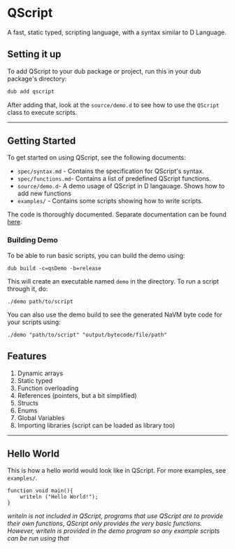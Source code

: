 # QScript

A fast, static typed, scripting language, with a syntax similar to D Language.

## Setting it up

To add QScript to your dub package or project, run this in your dub package's directory:

```bash
dub add qscript
```

After adding that, look at the `source/demo.d` to see how to use the `QScript` class to execute scripts.

---

## Getting Started

To get started on using QScript, see the following documents:

* `spec/syntax.md` - Contains the specification for QScript's syntax.
* `spec/functions.md`- Contains a list of predefined QScript functions.
* `source/demo.d`- A demo usage of QScript in D langauage. Shows how to add new functions
* `examples/` - Contains some scripts showing how to write scripts.

The code is thoroughly documented. Separate documentation can be found [here](https://qscript.dpldocs.info/).

### Building Demo

To be able to run basic scripts, you can build the demo using:  

`dub build -c=qsDemo -b=release`  

This will create an executable named `demo` in the directory. To run a script through it, do:  

`./demo path/to/script`  

You can also use the demo build to see the generated NaVM byte code for your scripts using:  

`./demo "path/to/script" "output/bytecode/file/path"`

## Features

1. Dynamic arrays
1. Static typed
1. Function overloading
1. References (pointers, but a bit simplified)
1. Structs
1. Enums
1. Global Variables
1. Importing libraries (script can be loaded as library too)
---

## Hello World

This is how a hello world would look like in QScript. For more examples, see `examples/`.  

```
function void main(){
	writeln ("Hello World!");
}
```

_writeln is not included in QScript, programs that use QScript are to provide their own functions, QScript only provides the very basic functions. However, writeln is provided in the demo program so any example scripts can be run using that_
